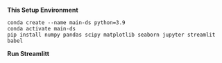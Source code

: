 
**This Setup Environment**
```
conda create --name main-ds python=3.9
conda activate main-ds
pip install numpy pandas scipy matplotlib seaborn jupyter streamlit babel
```
**Run Streamlitt**

```streamlit run dashboard.py

